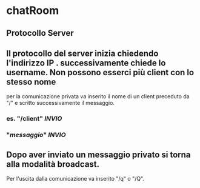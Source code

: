 # chatRoom
## Protocollo Server
Il protocollo del server inizia chiedendo l'indirizzo IP .
successivamente chiede lo username.
**Non possono esserci più client con lo stesso nome**
---
per la comunicazione privata va inserito il nome di un client preceduto da "/" e scritto successivamente il messaggio.
### es. "/client" *INVIO*
###     "*messaggio*" *INVIO*
Dopo aver inviato un messaggio privato si torna alla modalità broadcast.
---
Per l'uscita dalla comunicazione va inserito "/q" o "/Q".
